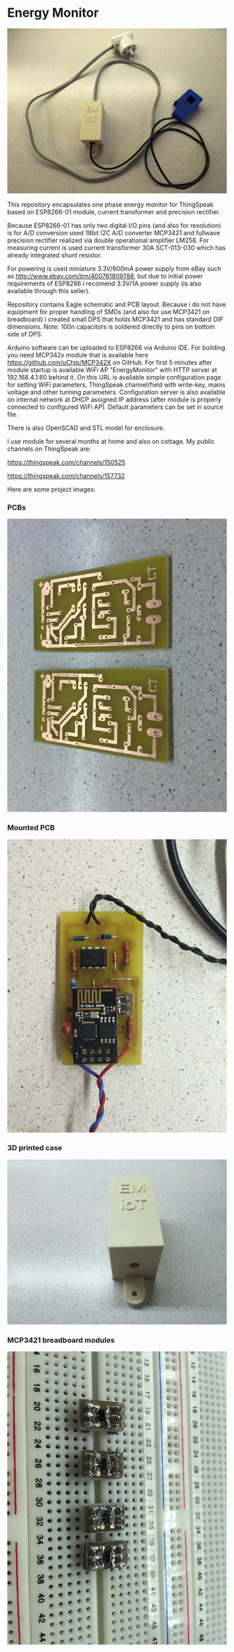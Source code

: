 # Energy Monitor

![Alt completed](/images/2016-09-05%2017.05.03.jpg?raw=true)

This repository encapsulates one phase energy monitor for ThingSpeak based on ESP8266-01 module, current transformer and precision rectifier.

Because ESP8266-01 has only two digital I/O pins (and also for resolution) is for A/D conversion used 18bit I2C A/D converter MCP3421 and fullwave precision rectifier realized via double operational amplifier LM258. For measuring current is used current transformer 30A SCT-013-030 which has already integrated shunt resistor.

For powering is used miniature 3.3V/600mA power supply from eBay such as http://www.ebay.com/itm/400761809788, but due to initial power requirements of ESP8266 i recomend 3.3V/1A power supply (is also available through this seller).

Repository contains Eagle schematic and PCB layout. Because i do not have equipment for proper handling of SMDs (and also for use MCP3421 on breadboard) i created small DPS that holds MCP3421 and has standard DIP dimensions. Note: 100n capacitors is soldered directly to pins on bottom side of DPS.

Arduino software can be uploaded to ESP8266 via Arduino IDE. For building you need MCP342x module that is available here https://github.com/uChip/MCP342X on GitHub. For first 5 minutes after module startup is available WiFi AP "EnergyMonitor" with HTTP server at 192.168.4.1:80 behind it. On this URL is available simple configuration page for setting WiFi parameters, ThingSpeak channel/field with write-key, mains voltage and other tunning parameters. Configuration server is also available on internal network at DHCP assigned IP address (after module is properly connected to configured WiFi AP). Default parameters can be set in source file.

There is also OpenSCAD and STL model for enclosure.

I use module for several months at home and also on cottage. My public channels on ThingSpeak are:

https://thingspeak.com/channels/150525

https://thingspeak.com/channels/157732

Here are some project images:

### PCBs
![Alt pcbs](/images/2016-09-01%2017.50.18.jpg?raw=true)
### Mounted PCB
![Alt pcbs](/images/2016-09-02%2022.31.33.jpg?raw=true)
### 3D printed case
![Alt pcbs](/images/2016-09-04%2022.42.33.jpg?raw=true)
### MCP3421 breadboard modules
![Alt pcbs](/images/2016-08-24%2019.21.16.jpg?raw=true)
